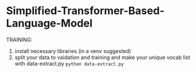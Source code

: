 # Simplified-Transformer-Based-Language-Model
TRAINING:
1. install necessary libraries (in a venv suggested)
2. split your data to vaidation and training and make your unique vocab list with data-extract.py `python data-extract.py`